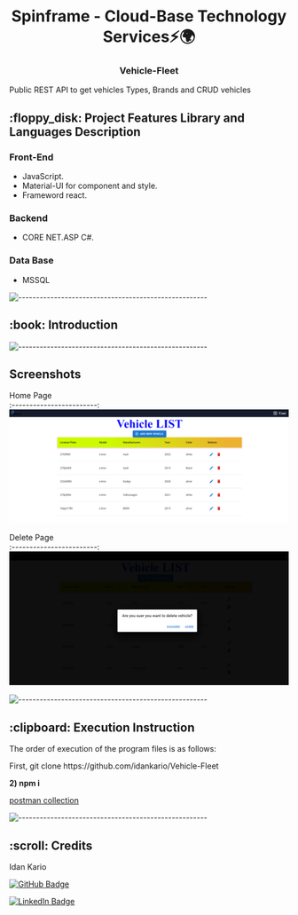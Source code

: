 <h1 align="center"> Spinframe - Cloud-Base Technology Services⚡🌍 </h1>
<h3 align="center"> Vehicle-Fleet </h3>
<p>Public REST API to get vehicles Types, Brands and CRUD vehicles</p>
<h2> :floppy_disk: Project Features Library and Languages Description</h2>

### Front-End
* JavaScript.
* Material-UI for component and style.
* Frameword react.

### Backend
*  CORE NET.ASP C#.

### Data Base
*  MSSQL

![-----------------------------------------------------](https://raw.githubusercontent.com/andreasbm/readme/master/assets/lines/rainbow.png)

<h2> :book: Introduction</h2>

<p>


</p>

![-----------------------------------------------------](https://raw.githubusercontent.com/andreasbm/readme/master/assets/lines/rainbow.png)

## Screenshots

Home Page  
:------------------------:
![Home Page](./screen/homepage.PNG)

Delete Page  
:------------------------:
![Delete Page](./screen/delete.PNG)  

![-----------------------------------------------------](https://raw.githubusercontent.com/andreasbm/readme/master/assets/lines/rainbow.png)

<h2> :clipboard: Execution Instruction</h2>
<p>The order of execution of the program files is as follows:</p>
<p>First, git clone https://github.com/idankario/Vehicle-Fleet
</p>
<p><b>2) npm i</b></p>

<a href="https://documenter.getpostman.com/view/17930872/2s7Ytaequr">postman collection</a>



![-----------------------------------------------------](https://raw.githubusercontent.com/andreasbm/readme/master/assets/lines/rainbow.png)

<!-- CREDITS -->
<h2 id="credits"> :scroll: Credits</h2>

Idan Kario 

[![GitHub Badge](https://img.shields.io/badge/GitHub-100000?style=for-the-badge&logo=github&logoColor=white)](https://github.com/idankario)

[![LinkedIn Badge](https://img.shields.io/badge/LinkedIn-0077B5?style=for-the-badge&logo=linkedin&logoColor=white)](https://www.linkedin.com/in/idan-kario/)
